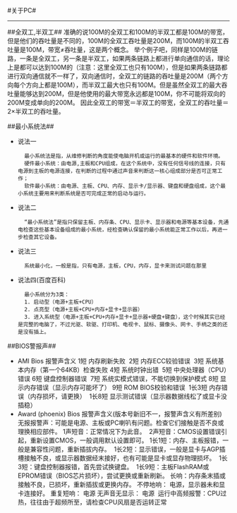 #关于PC#
***

##全双工,半双工##
        准确的说100M的全双工和100M的半双工都是100M的带宽，但是他们的吞吐量是不同的，100M的全双工吞吐量是200M，而100M的半双工吞吐量是100M，带宽≠吞吐量，这是两个概念。
        举个例子吧，同样是100M的链路，一条是全双工，另一条是半双工，如果两条链路上都进行单向通信的话，理论上是都可以达到100M的（注意：这里全双工也只有100M），但是如果两条链路都进行双向通信就不一样了，双向通信时，全双工的链路的吞吐量是200M（两个方向每个方向上都是100M），而半双工最大也只有100M。但是虽然全双工的最大吞吐量能够达到200M，但是他使用的最大带宽永远都是100M，你不可能将双向的200M变成单向的200M。
        因此全双工的带宽＝半双工的带宽，全双工的吞吐量＝2×半双工的吞吐量。

##最小系统法##
* 说法一

        最小系统法是指，从维修判断的角度能使电脑开机或运行的最基本的硬件和软件环境。
        硬件最小系统：由电源,主板和CPU组成，在这个系统中，没有任何信号线的连接，只有电源到主板的电源连接，在判断的过程中通过声音来判断这一核心组成部分是否可正常工作；
        软件最小系统：由电源、主板、CPU、内存、显示卡/显示器、键盘和硬盘组成，这个最小系统主要用来判断系统是否可完成正常的启动与运行。
        
* 说法二

        “最小系统法”是指只保留主板、内存条、CPU、显示卡、显示器和电源等基本设备，先通电检查这些基本设备组成的最小系统，经检查确认保留的最小系统能正常工作以后，再进一步检查其它设备。 
        
* 说法三

        系统最小化，一般是指，只有电源，主板，CPU，内存，显卡来测试问题在那里
        
* 说法四(百度百科)

        最小系统分为3类：
        1. 启动型（电源+主板+CPU）
        2. 点亮型（电源+主板+CPU+内存+显卡+显示器）
        3. 进入系统型（电源+主板+CPU+内存+显卡+显示器+硬盘+键盘），这个时候其实已经是完整的电脑了，不过光驱、软驱、打印机、电视卡、鼠标、摄像头、网卡、手柄之类的还是没有插上。

##BIOS警报声##
* AMI Bios 报警声含义
1短 内存刷新失败 
2短 内存ECC较验错误 
3短 系统基本内存（第一个64KB）检查失败 4短 系统时钟出错 
5短 中央处理器（CPU）错误 6短 键盘控制器错误 
7短 系统实模式错误，不能切换到保护模式 8短 显示内存错误（显示内存可能坏了） 9短 ROM BIOS校验和错误 
1长3短 内存错误（内存损坏，请更换） 
1长8短 显示测试错误（显示器数据线松了或显卡没插稳）
* Award (phoenix) Bios 报警声含义(版本号新旧不一，报警声含义有所差别) 
无报报警声：可能是电源、主板或PC喇叭有问题。检查它们接触是否不良或理换相应部件。 1声短音：正常情况下为此音。 
2声短音：CMOS设置错误引起，重新设置CMOS，一般调用默认设置即可。 1长1短：内存、主板报错，一般是兼容性问题，重新插拔内存。 
1长2短：显示错误，一般是显卡与AGP插槽接触不良，或显示器数据经末接好，也有可能是显卡或显存物理损坏。 
1长3短：键盘控制器报错，首先尝试换键盘。 
1长9短：主板FlashRAM或EPROM错误（BIOS芯片损坏），尝试更换或重新刷新。 长响：内存条末插或接触不良，已损坏，重新插拔或更换内存。 不停地响： 电源，显示器未和显卡连接好。 重复短响： 电源 无声音无显示： 电源 
运行中高频报警：CPU过热，往往由于超频所至，请检查CPU风扇是否运转正常